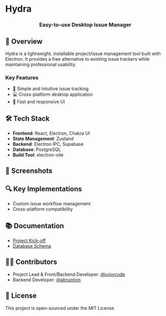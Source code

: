 # Hydra

<div align="center">
  <!-- 여기에 로고나 스크린샷 -->
  <h3>Easy-to-use Desktop Issue Manager</h3>
</div>

## 🚀 Overview

Hydra is a lightweight, installable project/issue management tool built with Electron. It provides a free alternative to existing issue trackers while maintaining professional usability.

### Key Features

- 🎯 Simple and intuitive issue tracking
- 💻 Cross-platform desktop application
- 🚀 Fast and responsive UI

## 🛠️ Tech Stack

- **Frontend**: React, Electron, Chakra UI
- **State Management**: Zustand
- **Backend**: Electron IPC, Supabase
- **Database**: PostgreSQL
- **Build Tool**: electron-vite

## 📸 Screenshots

<!-- 주요 기능의 스크린샷 3-4장 -->

## 🔍 Key Implementations

- Custom issue workflow management
- Cross-platform compatibility

## 📚 Documentation

- [Project Kick-off](docs/kick-off.md)
- [Database Schema](docs/table-erd.md)

## 👨‍💻 Contributors

- Project Lead & Front/Backend Developer: [@jujoycode](https://github.com/jujoycode)
- Backend Developer: [@abruption](https://github.com/abruption)

## 📄 License

This project is open-sourced under the MIT License

 <!-- - see the [LICENSE](LICENSE) file for details. -->
